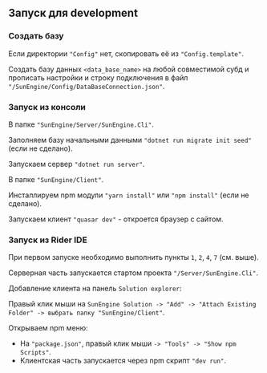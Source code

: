 ## Запуск для development

### Создать базу

Если директории `"Config"` нет, скопировать её из `"Config.template"`.

Создать базу данных `<data_base_name>` на любой совместимой субд и прописать настройки и строку подключения в файл `"/SunEngine/Config/DataBaseConnection.json"`.


### Запуск из консоли

В папке `"SunEngine/Server/SunEngine.Cli"`.

Заполняем базу начальными данными `"dotnet run migrate init seed"` (если не сделано).

Запускаем сервер `"dotnet run server"`.

В папке `"SunEngine/Client"`.

Инсталлируем npm модули `"yarn install"` или `"npm install"` (если не сделано).

Запускаем клиент `"quasar dev"` - откроется браузер с сайтом.


### Запуск из Rider IDE 

При первом запуске необходимо выполнить пункты `1`, `2`, `4`, `7` (см. выше).

Серверная часть запускается стартом проекта `"/Server/SunEngine.Cli"`.

Добавление клиента на панель `Solution explorer`: 

Правый клик мыши на `SunEngine Solution -> "Add" -> "Attach Existing Folder" -> выбрать папку "SunEngine/Client"`.

Открываем npm меню:

- На `"package.json"`, правый клик мыши `-> "Tools" -> "Show npm Scripts"`.
- Клиентская часть запускается через npm скрипт `"dev run"`.

